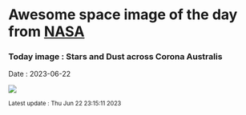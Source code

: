 
# Awesome space image of the day from [NASA](https://api.nasa.gov/)

### Today image : Stars and Dust across Corona Australis
Date : 2023-06-22

![](https://apod.nasa.gov/apod/image/2306/corona_aus1024.jpg)

<small>Latest update : Thu Jun 22 23:15:11 2023</small>
        